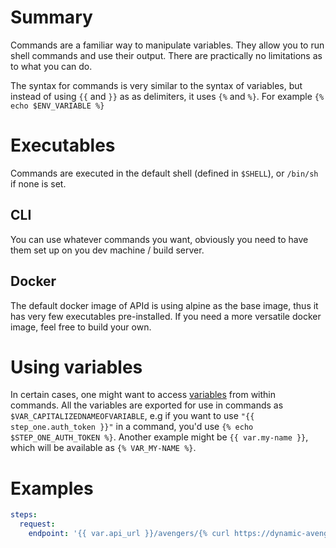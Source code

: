 # Summary

Commands are a familiar way to manipulate variables. They allow you to run shell commands and use their output.
There are practically no limitations as to what you can do.

The syntax for commands is very similar to the syntax of variables, but instead of using `{{` and `}}` as as delimiters,
it uses `{%` and `%}`. For example `{% echo $ENV_VARIABLE %}`

# Executables

Commands are executed in the default shell (defined in `$SHELL`), or `/bin/sh` if none is set.

## CLI

You can use whatever commands you want, obviously you need to have them set up on you dev machine / build server.

## Docker

The default docker image of APId is using alpine as the base image, thus it has very few executables pre-installed.
If you need a more versatile docker image, feel free to build your own.

# Using variables

In certain cases, one might want to access [variables](./variables) from within commands. All the variables are exported
for use in commands as `$VAR_CAPITALIZEDNAMEOFVARIABLE`, e.g if you want to use `"{{ step_one.auth_token }}"` in a command, you'd
use `{% echo $STEP_ONE_AUTH_TOKEN %}`. Another example might be `{{ var.my-name }}`, which will be available as
`{% VAR_MY-NAME %}`.

# Examples

```yaml
steps:
  request:
    endpoint: '{{ var.api_url }}/avengers/{% curl https://dynamic-avengers-api.io/random-avenger-id %}'
```
